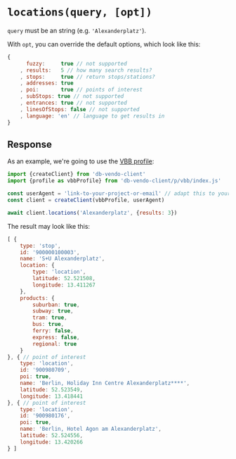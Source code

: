 # `locations(query, [opt])`

`query` must be an string (e.g. `'Alexanderplatz'`).

With `opt`, you can override the default options, which look like this:

```js
{
	  fuzzy:     true // not supported
	, results:   5 // how many search results?
	, stops:     true // return stops/stations?
	, addresses: true
	, poi:       true // points of interest
	, subStops: true // not supported
	, entrances: true // not supported
	, linesOfStops: false // not supported
	, language: 'en' // language to get results in
}
```

## Response

As an example, we're going to use the [VBB profile](../p/vbb):

```js
import {createClient} from 'db-vendo-client'
import {profile as vbbProfile} from 'db-vendo-client/p/vbb/index.js'

const userAgent = 'link-to-your-project-or-email' // adapt this to your project!
const client = createClient(vbbProfile, userAgent)

await client.locations('Alexanderplatz', {results: 3})
```

The result may look like this:

```js
[ {
	type: 'stop',
	id: '900000100003',
	name: 'S+U Alexanderplatz',
	location: {
		type: 'location',
		latitude: 52.521508,
		longitude: 13.411267
	},
	products: {
		suburban: true,
		subway: true,
		tram: true,
		bus: true,
		ferry: false,
		express: false,
		regional: true
	}
}, { // point of interest
	type: 'location',
	id: '900980709',
	poi: true,
	name: 'Berlin, Holiday Inn Centre Alexanderplatz****',
	latitude: 52.523549,
	longitude: 13.418441
}, { // point of interest
	type: 'location',
	id: '900980176',
	poi: true,
	name: 'Berlin, Hotel Agon am Alexanderplatz',
	latitude: 52.524556,
	longitude: 13.420266
} ]
```
